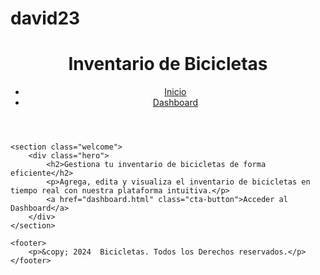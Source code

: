 # david23
<!DOCTYPE html>
<html lang="es">
<head>
    <meta charset="UTF-8">
    <meta name="viewport" content="width=device-width, initial-scale=1.0">
    <title>Inicio - Inventario de Bicicletas</title>
    <link rel="stylesheet" href="styles.css">
</head>
<body>
    <header>
        <div class="logo">
            <h1>Inventario de Bicicletas</h1>
        </div>
        <nav>
            <ul>
                <li><a href="index.html" class="active">Inicio</a></li>
                <li><a href="dashboard.html">Dashboard</a></li>
            </ul>
        </nav>
    </header>

    <section class="welcome">
        <div class="hero">
            <h2>Gestiona tu inventario de bicicletas de forma eficiente</h2>
            <p>Agrega, edita y visualiza el inventario de bicicletas en tiempo real con nuestra plataforma intuitiva.</p>
            <a href="dashboard.html" class="cta-button">Acceder al Dashboard</a>
        </div>
    </section>

    <footer>
        <p>&copy; 2024  Bicicletas. Todos los Derechos reservados.</p>
    </footer>
</body>
</html>
